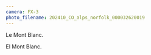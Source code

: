```yaml
---
camera: FX-3
photo_filename: 202410_CO_alps_norfolk_000032620019
---
```


Le Mont Blanc.

El Mont Blanc.

